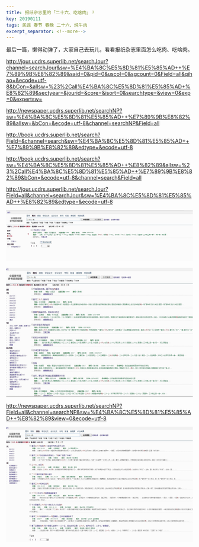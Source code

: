 ```yaml
---
title: 报纸杂志里的「二十六、吃啥肉」？
key: 20190111
tags: 民谣 春节 春晚 二十六、炖牛肉
excerpt_separator: <!--more-->
---
```


最后一篇，懒得动弹了，大家自己去玩儿，看看报纸杂志里面怎么吃肉、吃啥肉。

http://jour.ucdrs.superlib.net/searchJour?channel=searchJour&sw=%E4%BA%8C%E5%8D%81%E5%85%AD++%E7%89%9B%E8%82%89&said=0&pid=0&uscol=0&sgcount=0&Field=all&qihao=&ecode=utf-8&bCon=&allsw=%23%2Call%E4%BA%8C%E5%8D%81%E5%85%AD+%E8%82%89&sectyear=&jourid=&core=&isort=0&searchtype=&view=0&exp=0&expertsw=

http://newspaper.ucdrs.superlib.net/searchNP?sw=%E4%BA%8C%E5%8D%81%E5%85%AD++%E7%89%9B%E8%82%89&allsw=&bCon=&ecode=utf-8&channel=searchNP&Field=all
<!--more-->
http://book.ucdrs.superlib.net/search?Field=&channel=search&sw=%E4%BA%8C%E5%8D%81%E5%85%AD++%E7%89%9B%E8%82%89&edtype=&ecode=utf-8

http://book.ucdrs.superlib.net/search?sw=%E4%BA%8C%E5%8D%81%E5%85%AD++%E8%82%89&allsw=%23%2Call%E4%BA%8C%E5%8D%81%E5%85%AD++%E7%89%9B%E8%82%89&bCon=&ecode=utf-8&channel=search&Field=all

http://jour.ucdrs.superlib.net/searchJour?Field=all&channel=searchJour&sw=%E4%BA%8C%E5%8D%81%E5%85%AD++%E8%82%89&edtype=&ecode=utf-8


![20190111_104330_046](/assets/images/20190111_104330_046.jpg)

![20190111_104337_047](/assets/images/20190111_104337_047.jpg)

http://newspaper.ucdrs.superlib.net/searchNP?Field=all&channel=searchNP&sw=%E4%BA%8C%E5%8D%81%E5%85%AD++%E8%82%89&view=0&ecode=utf-8


![20190111_104342_048](/assets/images/20190111_104342_048.jpg)
